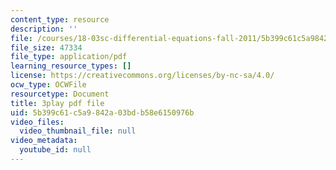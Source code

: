 ```yaml
---
content_type: resource
description: ''
file: /courses/18-03sc-differential-equations-fall-2011/5b399c61c5a9842a03bdb58e6150976b_zreI4HllD80.pdf
file_size: 47334
file_type: application/pdf
learning_resource_types: []
license: https://creativecommons.org/licenses/by-nc-sa/4.0/
ocw_type: OCWFile
resourcetype: Document
title: 3play pdf file
uid: 5b399c61-c5a9-842a-03bd-b58e6150976b
video_files:
  video_thumbnail_file: null
video_metadata:
  youtube_id: null
---
```

